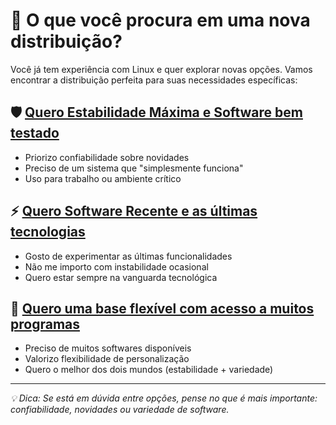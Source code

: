 # 🔧 O que você procura em uma nova distribuição?

Você já tem experiência com Linux e quer explorar novas opções. Vamos encontrar a distribuição perfeita para suas necessidades específicas:

## 🛡️ [Quero Estabilidade Máxima e Software bem testado](./Quero_Estabilidade_Maxima_e_Software_bem_testado/)
- Priorizo confiabilidade sobre novidades
- Preciso de um sistema que "simplesmente funciona"
- Uso para trabalho ou ambiente crítico

## ⚡ [Quero Software Recente e as últimas tecnologias](./Quero_Software_Recente_e_as_ultimas_tecnologias/)
- Gosto de experimentar as últimas funcionalidades
- Não me importo com instabilidade ocasional
- Quero estar sempre na vanguarda tecnológica

## 🎯 [Quero uma base flexível com acesso a muitos programas](./Quero_uma_base_flexivel_com_acesso_a_muitos_programas/)
- Preciso de muitos softwares disponíveis
- Valorizo flexibilidade de personalização
- Quero o melhor dos dois mundos (estabilidade + variedade)

---

*💡 Dica: Se está em dúvida entre opções, pense no que é mais importante: confiabilidade, novidades ou variedade de software.*